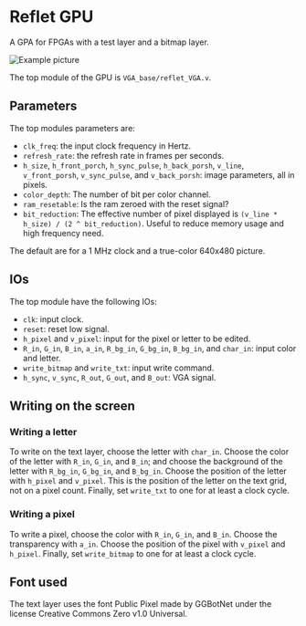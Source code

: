 # Reflet GPU

A GPA for FPGAs with a test layer and a bitmap layer.

![Example picture](demo_picture.jpg)

The top module of the GPU is `VGA_base/reflet_VGA.v`.

## Parameters

The top modules parameters are:

* `clk_freq`: the input clock frequency in Hertz.
* `refresh_rate`: the refresh rate in frames per seconds.
* `h_size`, `h_front_porch`, `h_sync_pulse`, `h_back_porsh`, `v_line`, `v_front_porsh`, `v_sync_pulse`, and `v_back_porsh`: image parameters, all in pixels.
* `color_depth`: The number of bit per color channel.
* `ram_resetable`: Is the ram zeroed with the reset signal?
* `bit_reduction`: The effective number of pixel displayed is `(v_line * h_size) / (2 ^ bit_reduction)`. Useful to reduce memory usage and high frequency need.

The default are for a 1 MHz clock and a true-color 640x480 picture.

## IOs

The top module have the following IOs:

* `clk`: input clock.
* `reset`: reset low signal.
* `h_pixel` and `v_pixel`: input for the pixel or letter to be edited.
* `R_in`, `G_in`, `B_in`, `a_in`, `R_bg_in`, `G_bg_in`, `B_bg_in`, and `char_in`: input color and letter.
* `write_bitmap` and `write_txt`: input write command.
* `h_sync`, `v_sync`, `R_out`, `G_out`, and `B_out`: VGA signal.

## Writing on the screen

### Writing a letter

To write on the text layer, choose the letter with `char_in`. Choose the color of the letter with `R_in`, `G_in`, and `B_in`; and choose the background of the letter with `R_bg_in`, `G_bg_in`, and `B_bg_in`. Choose the position of the letter with `h_pixel` and `v_pixel`. This is the position of the letter on the text grid, not on a pixel count. Finally, set `write_txt` to one for at least a clock cycle.

### Writing a pixel

To write a pixel, choose the color with `R_in`, `G_in`, and `B_in`. Choose the transparency with `a_in`. Choose the position of the pixel with `v_pixel` and `h_pixel`. Finally, set `write_bitmap` to one for at least a clock cycle.

## Font used

The text layer uses the font Public Pixel made by GGBotNet under the license Creative Commons Zero v1.0 Universal.

